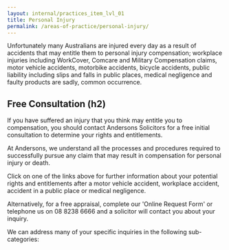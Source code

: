 ```yaml
---
layout: internal/practices_item_lvl_01
title: Personal Injury
permalink: /areas-of-practice/personal-injury/
---
```


Unfortunately many Australians are injured every day as a result of accidents that may entitle them to personal injury compensation; workplace injuries including WorkCover, Comcare and Military Compensation claims, motor vehicle accidents, motorbike accidents, bicycle accidents, public liability including slips and falls in public places, medical negligence and faulty products are sadly, common occurrence.

## Free Consultation (h2)

If you have suffered an injury that you think may entitle you to compensation, you should contact Andersons Solicitors for a free initial consultation to determine your rights and entitlements.

At Andersons, we understand all the processes and procedures required to successfully pursue any claim that may result in compensation for personal injury or death.

Click on one of the links above for further information about your potential rights and entitlements after a motor vehicle accident, workplace accident, accident in a public place or medical negligence.

Alternatively, for a free appraisal, complete our 'Online Request Form' or telephone us on 08 8238 6666 and a solicitor will contact you about your inquiry.

We can address many of your specific inquiries in the following sub-categories: